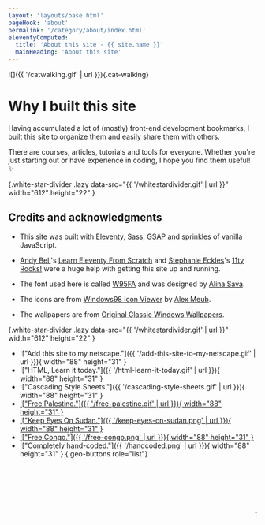 ```yaml
---
layout: 'layouts/base.html'
pageHook: 'about'
permalink: '/category/about/index.html'
eleventyComputed:
  title: 'About this site - {{ site.name }}'
  mainHeading: 'About this site'
---
```


![]({{ '/catwalking.gif' | url }}){.cat-walking}

# Why I built this site

Having accumulated a lot of (mostly) front-end development bookmarks, I built this site to organize them and easily share them with others.

There are courses, articles, tutorials and tools for everyone. Whether you're just starting out or have experience in coding, I hope you find them useful! ✨

![](){.white-star-divider .lazy data-src="{{ '/whitestardivider.gif' | url }}" width="612" height="22" }

## Credits and acknowledgments

- This site was built with [Eleventy](https://www.11ty.dev/), [Sass](https://sass-lang.com/), [GSAP](https://greensock.com) and sprinkles of vanilla JavaScript.

- [Andy Bell](https://piccalil.li/)'s [Learn Eleventy From Scratch](https://learneleventyfromscratch.com/) and [Stephanie Eckles](https://thinkdobecreate.com/)'s [11ty Rocks!](https://11ty.rocks/) were a huge help with getting this site up and running.

- The font used here is called [W95FA](https://fontsarena.com/w95fa-by-alina-sava/) and was designed by [Alina Sava](https://sava.io/).

- The icons are from [Windows98 Icon Viewer](https://win98icons.alexmeub.com/) by [Alex Meub](https://alexmeub.com/).

- The wallpapers are from [Original Classic Windows Wallpapers](https://www.dvd3000.ca/wp/).

![](){.white-star-divider .lazy data-src="{{ '/whitestardivider.gif' | url }}" width="612" height="22" }

- !["Add this site to my netscape."]({{ '/add-this-site-to-my-netscape.gif' | url }}){ width="88" height="31" }
- !["HTML, Learn it today."]({{ '/html-learn-it-today.gif' | url }}){ width="88" height="31" }
- !["Cascading Style Sheets."]({{ '/cascading-style-sheets.gif' | url }}){ width="88" height="31" }
- [!["Free Palestine."]({{ '/free-palestine.gif' | url }}){ width="88" height="31" }](https://gazafunds.com/)
- [!["Keep Eyes On Sudan."]({{ '/keep-eyes-on-sudan.png' | url }}){ width="88" height="31" }](https://eyesonsudan.net/donate)
- [!["Free Congo."]({{ '/free-congo.png' | url }}){ width="88" height="31" }](https://www.focuscongo.com/en/spende/)
- !["Completely hand-coded."]({{ '/handcoded.png' | url }}){ width="88" height="31" }
  {.geo-buttons role="list"}

<marquee class="marquee">Thank you for visiting!<marquee>

Thank you for visiting!{.marquee-alt}

Built with 💓 by [inescodes](#)
{.built-by}

![](){.nice-day .lazy data-src="{{ '/haveaniceday.gif' | url }}" width="105" height="108" }
